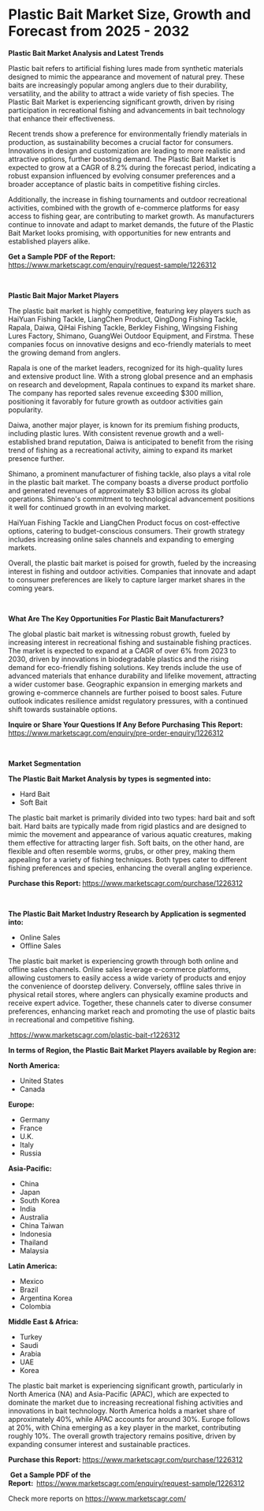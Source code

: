 <p><h1>Plastic Bait Market Size, Growth and Forecast from 2025 - 2032</h1></p><p><strong>Plastic Bait Market Analysis and Latest Trends</strong></p>
<p><p>Plastic bait refers to artificial fishing lures made from synthetic materials designed to mimic the appearance and movement of natural prey. These baits are increasingly popular among anglers due to their durability, versatility, and the ability to attract a wide variety of fish species. The Plastic Bait Market is experiencing significant growth, driven by rising participation in recreational fishing and advancements in bait technology that enhance their effectiveness.</p><p>Recent trends show a preference for environmentally friendly materials in production, as sustainability becomes a crucial factor for consumers. Innovations in design and customization are leading to more realistic and attractive options, further boosting demand. The Plastic Bait Market is expected to grow at a CAGR of 8.2% during the forecast period, indicating a robust expansion influenced by evolving consumer preferences and a broader acceptance of plastic baits in competitive fishing circles.</p><p>Additionally, the increase in fishing tournaments and outdoor recreational activities, combined with the growth of e-commerce platforms for easy access to fishing gear, are contributing to market growth. As manufacturers continue to innovate and adapt to market demands, the future of the Plastic Bait Market looks promising, with opportunities for new entrants and established players alike.</p></p>
<p><strong>Get a Sample PDF of the Report:&nbsp;</strong> <a href="https://www.marketscagr.com/enquiry/request-sample/1226312?utm_campaign=3189&utm_medium=2&utm_source=Github&utm_content=ia&utm_term=04042025&utm_id=plastic-bait">https://www.marketscagr.com/enquiry/request-sample/1226312</a></p>
<p>&nbsp;</p>
<p><strong>Plastic Bait Major Market Players</strong></p>
<p><p>The plastic bait market is highly competitive, featuring key players such as HaiYuan Fishing Tackle, LiangChen Product, QingDong Fishing Tackle, Rapala, Daiwa, QiHai Fishing Tackle, Berkley Fishing, Wingsing Fishing Lures Factory, Shimano, GuangWei Outdoor Equipment, and Firstma. These companies focus on innovative designs and eco-friendly materials to meet the growing demand from anglers.</p><p>Rapala is one of the market leaders, recognized for its high-quality lures and extensive product line. With a strong global presence and an emphasis on research and development, Rapala continues to expand its market share. The company has reported sales revenue exceeding $300 million, positioning it favorably for future growth as outdoor activities gain popularity.</p><p>Daiwa, another major player, is known for its premium fishing products, including plastic lures. With consistent revenue growth and a well-established brand reputation, Daiwa is anticipated to benefit from the rising trend of fishing as a recreational activity, aiming to expand its market presence further.</p><p>Shimano, a prominent manufacturer of fishing tackle, also plays a vital role in the plastic bait market. The company boasts a diverse product portfolio and generated revenues of approximately $3 billion across its global operations. Shimano's commitment to technological advancement positions it well for continued growth in an evolving market.</p><p>HaiYuan Fishing Tackle and LiangChen Product focus on cost-effective options, catering to budget-conscious consumers. Their growth strategy includes increasing online sales channels and expanding to emerging markets.</p><p>Overall, the plastic bait market is poised for growth, fueled by the increasing interest in fishing and outdoor activities. Companies that innovate and adapt to consumer preferences are likely to capture larger market shares in the coming years.</p></p>
<p>&nbsp;</p>
<p><strong>What Are The Key Opportunities For Plastic Bait Manufacturers?</strong></p>
<p><p>The global plastic bait market is witnessing robust growth, fueled by increasing interest in recreational fishing and sustainable fishing practices. The market is expected to expand at a CAGR of over 6% from 2023 to 2030, driven by innovations in biodegradable plastics and the rising demand for eco-friendly fishing solutions. Key trends include the use of advanced materials that enhance durability and lifelike movement, attracting a wider customer base. Geographic expansion in emerging markets and growing e-commerce channels are further poised to boost sales. Future outlook indicates resilience amidst regulatory pressures, with a continued shift towards sustainable options.</p></p>
<p><strong>Inquire or Share Your Questions If Any Before Purchasing This Report:</strong> <a href="https://www.marketscagr.com/enquiry/pre-order-enquiry/1226312?utm_campaign=3189&utm_medium=2&utm_source=Github&utm_content=ia&utm_term=04042025&utm_id=plastic-bait">https://www.marketscagr.com/enquiry/pre-order-enquiry/1226312</a></p>
<p>&nbsp;</p>
<p><strong>Market Segmentation</strong></p>
<p><strong>The Plastic Bait Market Analysis by types is segmented into:</strong></p>
<p><ul><li>Hard Bait</li><li>Soft Bait</li></ul></p>
<p><p>The plastic bait market is primarily divided into two types: hard bait and soft bait. Hard baits are typically made from rigid plastics and are designed to mimic the movement and appearance of various aquatic creatures, making them effective for attracting larger fish. Soft baits, on the other hand, are flexible and often resemble worms, grubs, or other prey, making them appealing for a variety of fishing techniques. Both types cater to different fishing preferences and species, enhancing the overall angling experience.</p></p>
<p><strong>Purchase this Report:&nbsp;</strong><a href="https://www.marketscagr.com/purchase/1226312?utm_campaign=3189&utm_medium=2&utm_source=Github&utm_content=ia&utm_term=04042025&utm_id=plastic-bait">https://www.marketscagr.com/purchase/1226312</a></p>
<p>&nbsp;</p>
<p><strong>The Plastic Bait Market Industry Research by Application is segmented into:</strong></p>
<p><ul><li>Online Sales</li><li>Offline Sales</li></ul></p>
<p><p>The plastic bait market is experiencing growth through both online and offline sales channels. Online sales leverage e-commerce platforms, allowing customers to easily access a wide variety of products and enjoy the convenience of doorstep delivery. Conversely, offline sales thrive in physical retail stores, where anglers can physically examine products and receive expert advice. Together, these channels cater to diverse consumer preferences, enhancing market reach and promoting the use of plastic baits in recreational and competitive fishing.</p></p>
<p><a href="https://www.marketscagr.com/plastic-bait-r1226312?utm_campaign=3189&utm_medium=2&utm_source=Github&utm_content=ia&utm_term=04042025&utm_id=plastic-bait">&nbsp;https://www.marketscagr.com/plastic-bait-r1226312</a></p>
<p><strong>In terms of Region, the Plastic Bait Market Players available by Region are:</strong></p>
<p>
    <p> <strong> North America: </strong>
        <ul>
            <li>United States</li>
            <li>Canada</li>
        </ul>
        </p> 
    <p> <strong> Europe: </strong>
        <ul>
            <li>Germany</li>
            <li>France</li>
            <li>U.K.</li>
            <li>Italy</li>
            <li>Russia</li>
        </ul>
        </p> 
    <p> <strong> Asia-Pacific: </strong>
        <ul>
            <li>China</li>
            <li>Japan</li>
            <li>South Korea</li>
            <li>India</li>
            <li>Australia</li>
            <li>China Taiwan</li>
            <li>Indonesia</li>
            <li>Thailand</li>
            <li>Malaysia</li>
        </ul>
        </p> 
    <p> <strong> Latin America: </strong>
        <ul>
            <li>Mexico</li>
            <li>Brazil</li>
            <li>Argentina Korea</li>
            <li>Colombia</li>
        </ul>
        </p> 
    <p> <strong> Middle East & Africa: </strong>
        <ul>
            <li>Turkey</li>
            <li>Saudi</li>
            <li>Arabia</li>
            <li>UAE</li>
            <li>Korea</li>
        </ul>
    </p>
    </p>
<p><p>The plastic bait market is experiencing significant growth, particularly in North America (NA) and Asia-Pacific (APAC), which are expected to dominate the market due to increasing recreational fishing activities and innovations in bait technology. North America holds a market share of approximately 40%, while APAC accounts for around 30%. Europe follows at 20%, with China emerging as a key player in the market, contributing roughly 10%. The overall growth trajectory remains positive, driven by expanding consumer interest and sustainable practices.</p></p>
<p><strong>Purchase this Report: </strong><a href="https://www.marketscagr.com/purchase/1226312?utm_campaign=3189&utm_medium=2&utm_source=Github&utm_content=ia&utm_term=04042025&utm_id=plastic-bait">https://www.marketscagr.com/purchase/1226312</a></p>
<p>&nbsp;<strong>Get a Sample PDF of the Report:&nbsp;&nbsp;</strong><a href="https://www.marketscagr.com/enquiry/request-sample/1226312?utm_campaign=3189&utm_medium=2&utm_source=Github&utm_content=ia&utm_term=04042025&utm_id=plastic-bait">https://www.marketscagr.com/enquiry/request-sample/1226312</a></p>
<p><strong></strong></p>
<p>Check more reports on <a href="https://www.marketscagr.com/?utm_campaign=3189&utm_medium=2&utm_source=Github&utm_content=ia&utm_term=04042025&utm_id=plastic-bait">https://www.marketscagr.com/</a></p>
